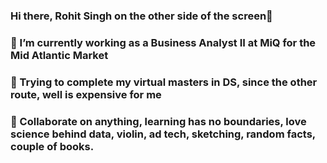 ### Hi there, Rohit Singh on the other side of the screen👋
### 🔭 I’m currently working as a Business Analyst II at MiQ for the Mid Atlantic Market
### 🌱 Trying to complete my virtual masters in DS, since the other route, well is expensive for me
### 👯 Collaborate on anything, learning has no boundaries, love science behind data, violin, ad tech, sketching, random facts, couple of books.
